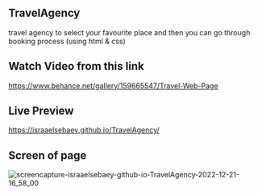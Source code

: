 ## TravelAgency
travel agency to select your favourite place and then you can go through booking process (using html &amp; css)
## Watch Video from this link
https://www.behance.net/gallery/159665547/Travel-Web-Page
## Live Preview
https://israaelsebaey.github.io/TravelAgency/
## Screen of page
![screencapture-israaelsebaey-github-io-TravelAgency-2022-12-21-16_58_00](https://user-images.githubusercontent.com/66551250/208938770-f1cb3796-a50b-42fa-a083-3e48e6a6bd3c.png)

